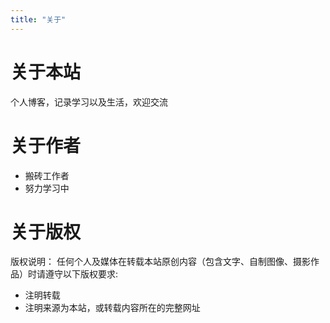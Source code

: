 ```yaml
---
title: "关于"
---
```

# 关于本站
个人博客，记录学习以及生活，欢迎交流

# 关于作者
* 搬砖工作者
* 努力学习中

# 关于版权
版权说明：
任何个人及媒体在转载本站原创内容（包含文字、自制图像、摄影作品）时请遵守以下版权要求:
* 注明转载
* 注明来源为本站，或转载内容所在的完整网址